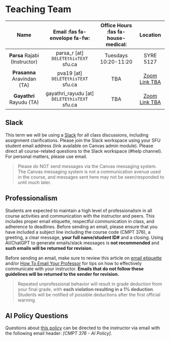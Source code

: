 # Teaching Team


|           **Name**            |      **Email** :fas fa-envelope fa-fw:       | **Office Hours**     :fas fa-house-medical: |   **Location**    |
| :---------------------------: | :------------------------------------------: | :-----------------------------------------: | :---------------: |
| **Parsa** Rajabi (Instructor) |     parsa_r [at] `DELETEthisTEXT` sfu.ca     |            Tuesdays 10:20-11:20             |     SYRE 5127     |
|  **Prasanna** Aravindan (TA)  |      pva19 [at] `DELETEthisTEXT` sfu.ca      |                     TBA                     | [Zoom Link TBA]() |
|   **Gayathri** Rayudu (TA)    | gayathri_rayudu [at] `DELETEthisTEXT` sfu.ca |                     TBA                     | [Zoom Link TBA]() |

## Slack

This term we will be using a [Slack](https://cmpt376-spring2025.slack.com) for all class discussions, including assignment clarifications. Please join the Slack workspace using your SFU student email address (link available on Canvas admin module). Please direct all course-related questions to the Slack workspace (#help channel). For personal matters, please use email. 

> Please do NOT send messages via the Canvas messaging system. The Canvas messaging system is not a communication avenue used in the course, and messages sent here may not be seen/responded to until much later.

## Professionalism 

Students are expected to maintain a high level of professionalism in all course activities and communication with the instructor and peers. This includes proper email etiquette, respectful communication in class, and adherence to deadlines. Before sending an email, please ensure that you have included a subject line including the course code (CMPT 376), a greeting, a clear message, **your full name/student ID#** and a closing. Using AI/ChatGPT to generate emails/slack messages is **not recommended** and **such emails will be returned for revision.**

Before sending an email, make sure to review this article on [email etiquette](email-etiquette.md) and/or [How To Email Your Professor](https://personal.math.ubc.ca/~ilaba/teaching/email.html) for tips on how to effectively communicate with your instructor. **Emails that do not follow these guidelines will be returned to the sender for revision.**

> Repeated unprofessional behavior will result in grade deduction from your final grade, with **each violation resulting in a 1% deduction**. Students will be notified of possible deductions after the first official warning.

## AI Policy Questions

Questions about [this policy](ai-policy) can be directed to the instructor via email with the following email header: _[CMPT 376 - AI Policy]_.

